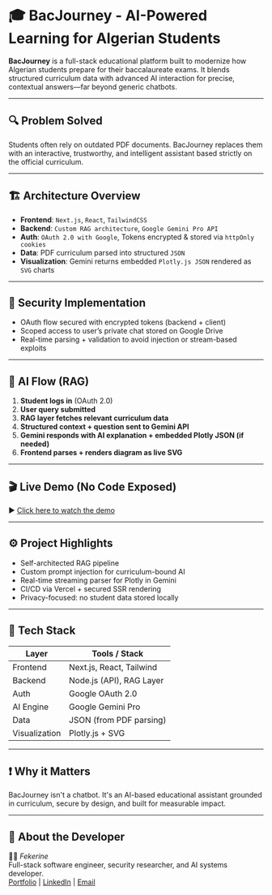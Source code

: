 # 🎓 BacJourney - AI-Powered Learning for Algerian Students

**BacJourney** is a full-stack educational platform built to modernize how Algerian students prepare for their baccalaureate exams. It blends structured curriculum data with advanced AI interaction for precise, contextual answers—far beyond generic chatbots.

---

## 🔍 Problem Solved
Students often rely on outdated PDF documents. BacJourney replaces them with an interactive, trustworthy, and intelligent assistant based strictly on the official curriculum.

---

## 🏗️ Architecture Overview

- **Frontend**: `Next.js`, `React`, `TailwindCSS`
- **Backend**: `Custom RAG architecture`, `Google Gemini Pro API`
- **Auth**: `OAuth 2.0 with Google`, Tokens encrypted & stored via `httpOnly cookies`
- **Data**: PDF curriculum parsed into structured `JSON`
- **Visualization**: Gemini returns embedded `Plotly.js JSON` rendered as `SVG` charts

---

## 🔐 Security Implementation

- OAuth flow secured with encrypted tokens (backend + client)
- Scoped access to user’s private chat stored on Google Drive
- Real-time parsing + validation to avoid injection or stream-based exploits

---

## 🧠 AI Flow (RAG)

1. **Student logs in** (OAuth 2.0)
2. **User query submitted**
3. **RAG layer fetches relevant curriculum data**
4. **Structured context + question sent to Gemini API**
5. **Gemini responds with AI explanation + embedded Plotly JSON (if needed)**
6. **Frontend parses + renders diagram as live SVG**

---

## 🎬 Live Demo (No Code Exposed)
▶️ [Click here to watch the demo](https://bacjourney.vercel.app/)

---

## ⚙️ Project Highlights

- Self-architected RAG pipeline
- Custom prompt injection for curriculum-bound AI
- Real-time streaming parser for Plotly in Gemini
- CI/CD via Vercel + secured SSR rendering
- Privacy-focused: no student data stored locally

---

## 🚀 Tech Stack

| Layer       | Tools / Stack             |
|-------------|---------------------------|
| Frontend    | Next.js, React, Tailwind  |
| Backend     | Node.js (API), RAG Layer  |
| Auth        | Google OAuth 2.0          |
| AI Engine   | Google Gemini Pro         |
| Data        | JSON (from PDF parsing)   |
| Visualization | Plotly.js + SVG         |

---

## ❗ Why it Matters

BacJourney isn't a chatbot. It's an AI-based educational assistant grounded in curriculum, secure by design, and built for measurable impact.

---

## 🙋 About the Developer

👨‍💻 *Fekerine*  
Full-stack software engineer, security researcher, and AI systems developer.  
[Portfolio](https://fekerineamar.vercel.app/) | [LinkedIn]([f](https://www.linkedin.com/in/fekerine/)) | [Email](mailto:fekerineamar@gmail.com)

